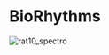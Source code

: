# BioRhythms
![rat10_spectro](https://user-images.githubusercontent.com/65451658/163572668-cb953cb0-ca7a-4d57-a77e-d70bdc15572e.jpg)
